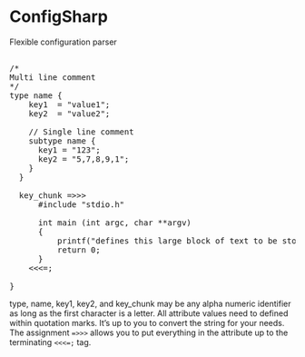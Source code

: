 # ConfigSharp
Flexible configuration parser

<pre>

/*
Multi line comment
*/
type name {
    key1  = "value1";
    key2  = "value2";
    
    // Single line comment
    subtype name {
      key1 = "123";
      key2 = "5,7,8,9,1";
    }
  }
  
  key_chunk =>>>
      #include "stdio.h"
      
      int main (int argc, char **argv)  
      {
          printf("defines this large block of text to be stored in the key_chunk attribute\n");
          return 0;
      }
    <<<=;

}
</pre>

type, name, key1, key2, and key_chunk may be any alpha numeric identifier as long as the first character is a letter.
All attribute values need to defined within quotation marks. It’s up to you to convert the string for your needs.
<br/>
The assignment `=>>>` allows you to put everything in the attribute up to the terminating `<<<=;` tag.


